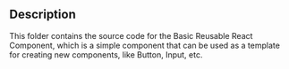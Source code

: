## Description
This folder contains the source code for the Basic Reusable React Component, which is a simple component that can be used as a template for creating new components, like Button, Input, etc.
